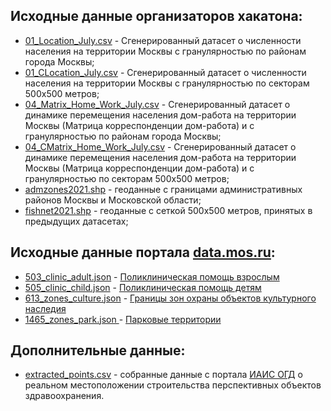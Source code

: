 ## Исходные данные организаторов хакатона:

- [01_Location_July.csv](01_Location_July.csv) - Сгенерированный датасет о численности населения на территории Москвы с гранулярностью по районам города Москвы;
- [01_CLocation_July.csv](01_CLocation_July.csv) - Сгенерированный датасет о численности населения на территории Москвы с гранулярностью по секторам 500х500 метров;
- [04_Matrix_Home_Work_July.csv](04_Matrix_Home_Work_July.csv) - Сгенерированный датасет о динамике перемещения населения дом-работа на территории Москвы (Матрица корреспонденции дом-работа) и с гранулярностью по районам города Москвы;
- [04_CMatrix_Home_Work_July.csv](04_CMatrix_Home_Work_July.csv) - Сгенерированный датасет о динамике перемещения населения дом-работа на территории Москвы (Матрица корреспонденции дом-работа) и с гранулярностью по секторам 500х500 метров;
- [admzones2021.shp](admzones2021/admzones2021.shp) - геоданные с границами административных районов Москвы и Московской области;
- [fishnet2021.shp](admzones2021/fishnet2021.shp) - геоданные с сеткой 500х500 метров, принятых в предыдущих датасетах;

## Исходные данные портала [data.mos.ru](https://data.mos.ru):

- [503_clinic_adult.json](mos_ru/503_clinic_adult.json) - [Поликлиническая помощь взрослым](https://data.mos.ru/opendata/503/)
- [505_clinic_child.json](mos_ru/505_clinic_child.json) - [Поликлиническая помощь детям](https://data.mos.ru/opendata/505/) 
- [613_zones_culture.json](mos_ru/613_zones_culture.json) - [Границы зон охраны объектов культурного наследия](https://data.mos.ru/opendata/613/)
- [1465_zones_park.json ](mos_ru/1465_zones_park.json ) - [Парковые территории](https://data.mos.ru/opendata/1465)

## Дополнительные данные:

- [extracted_points.csv](extracted_points.csv) - собранные данные с портала [ИАИС ОГД](https://isogd.mos.ru/isogd-portal/home) о реальном местоположении строительства перспективных объектов здравоохранения.

